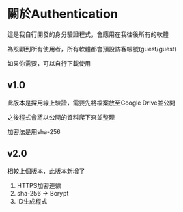 # 關於Authentication

這是我自行開發的身分驗證程式，會應用在我往後所有的軟體

為照顧到所有使用者，所有軟體都會預設訪客帳號(guest/guest)

如果你需要，可以自行下載使用

## v1.0

此版本是採用線上驗證，需要先將檔案放至Google Drive並公開

之後程式會將以公開的資料爬下來並整理

加密法是用sha-256

## v2.0

相較上個版本，此版本新增了

1. HTTPS加密連線
2. sha-256 -> Bcrypt
3. ID生成程式


